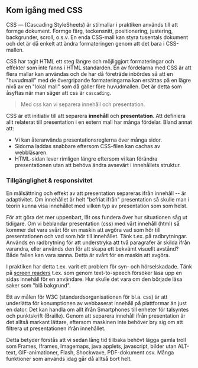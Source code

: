 ## Kom igång med CSS

CSS &mdash; (Cascading StyleSheets) är stilmallar i praktiken används till att formge dokument. Formge färg, teckensnitt, positionering, justering, backgrunder, scroll, o.s.v. En enda CSS-mall kan styra tusentals dokument och det är då enkelt att ändra formateringen genom att det bara i CSS-mallen.

CSS har tagit HTML ett steg längre och möjliggjort formateringar och effekter som inte fanns i HTML standarden. En av fördelarna med CSS är att flera mallar kan användas och de har då företräde inbördes så att en "huvudmall" med de övergripande formateringarna kan ersättas på en lägre nivå av en "lokal mall" som då gäller före huvudmallen. Det är detta som åsyftas när man säger att css är `cascading`.

> Med css kan vi separera innehåll och presentation.

CSS är ett initiativ till att separera **innehåll** och **presentation**. Att definiera allt relaterat till presentation i en extern mall har många fördelar. Bland annat att:

* Vi kan återanvända presentationsreglerna över många sidor.
* Sidorna laddas snabbare eftersom CSS-filen kan cachas av webbläsaren.
* HTML-sidan lever rimligen längre eftersom vi kan förändra presentationen utan att behöva ändra avsevärt i innehållets struktur.

### Tillgänglighet & responsivitet

En målsättning och effekt av att presentation separeras ifrån innehåll -- är adaptivitet. Om innehållet är helt "befriat ifrån" presentation så skulle man i teorin kunna visa innehållet med vilken typ av presentation som som helst.

För att göra det mer uppenbart, låt oss fundera över hur situationen såg ut tidigare. Om vi beblandar presentation (css) med vårt innehåll (html) så kommer det vara svårt för en maskin att avgöra vad som hör till presentationen och vad som hör till innehållet. Tänk t.ex. på radbrytningar. Används en radbrytning för att understryka att två paragrafer är skilda ifrån varandra, eller används den för att skapa ett bekvämt visuellt avstånd? Både fallen kan vara sanna. Detta är svårt för en maskin att avgöra.

I praktiken har detta t.ex. varit ett problem för syn- och hörselskadade. Tänk på [screen readers][0] t.ex. som genom text-to-speech försöker läsa upp en sidas innehåll för en användare. Hur skulle det vara om den började läsa saker som "blå bakgrund". 

Ett av målen för W3C (standardsorganisationen för bl.a. css) är att underlätta för konumptionen av webbaserat innehåll på plattformar än just en dator. Det kan handla om allt ifrån Smartphones till enheter för talsyntes och punktskrift (Braille). Genom att separera innehåll ifrån presentation är det alltså markant lättare, eftersom maskinen inte behöver bry sig om att filtrera ut presentationen ifrån innehållet.

Detta betyder förstås att vi sedan lång tid tillbaka behövt lägga gamla troll som Frames, Iframes, Imagemaps, java applets, javascript, bilder utan ALT-text, GIF-animationer, Flash, Shockwave, PDF-dokument osv. Många funktioner som används idag går då alltså bort helt.

[0]: http://en.wikipedia.org/wiki/Screen_reader
